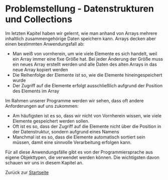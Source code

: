 # Problemstellung - Datenstrukturen und Collections

Im letzten Kapitel haben wir gelernt, wie man anhand von Arrays mehrere inhaltlich zusammengehörige Daten speichern kann. Arrays decken aber einen bestimmten Anwendungsfall ab:
- Man weiß von vornherein, um wie viele Elemente es sich handelt, weil ein Array immer eine fixe Größe hat. Bei jeder Änderung der Größe muss ein neues Array erstellt werden und alle Daten des alten Arrays in das neue Array kopiert werden
- Die Reihenfolge der Elemente ist so, wie die Elemente hineingespeichert wurde
- Der Zugriff auf die Elemente erfolgt ausschließlich aufgrund der Position des Elements im Array

Im Rahmen unserer Programme werden wir sehen, dass oft andere Anforderungen auf uns zukommen:
- Am häufigsten ist es so, dass wir nicht von Vornherein wissen, wie viele Elemente gespeichert werden sollen.
- Oft ist es so, dass der Zugriff auf die Elemente nicht über die Position in der Datenstruktur, sondern aufgrund eines Namens
- Manchmal ist es so, dass die Elemente automatisch sortiert sein müssen, damit eine sinnvolle Verarbeitung erfolgen kann.

Für all diese Anwendungsfälle gibt es von der Programmiersprache aus eigene Objekttypen, die verwendet werden können. Die wichtigsten davon schauen wir uns in diesem Kapitel an.

Zurück zur [Startseite](README.md)
